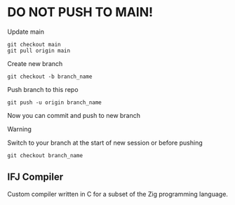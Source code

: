 # DO NOT PUSH TO MAIN!
Update main
```
git checkout main
git pull origin main
```

Create new branch
```
git checkout -b branch_name
```

Push branch to this repo
```
git push -u origin branch_name
```

Now you can commit and push to new branch

> [!WARNING]
> Switch to your branch at the start of new session or before pushing
>  ```
> git checkout branch_name
> ```

## IFJ Compiler

Custom compiler written in C for a subset of the Zig programming language.
